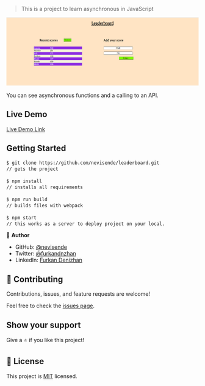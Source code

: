 

> This is a project to learn asynchronous in JavaScript

![screenshot](./screenshot.png)

You can see asynchronous functions and a calling to an API.

## Live Demo

[Live Demo Link](https://nevisende.github.io/leaderboard/)

## Getting Started
```
$ git clone https://github.com/nevisende/leaderboard.git
// gets the project

$ npm install
// installs all requirements

$ npm run build
// builds files with webpack

$ npm start
// this works as a server to deploy project on your local.
```

👤 **Author**

- GitHub: [@nevisende](https://github.com/nevisende)
- Twitter: [@furkandnzhan](https://twitter.com/furkandnzhan)
- LinkedIn: [Furkan Denizhan](https://linkedin.com/in/furkan-denizhan)

## 🤝 Contributing

Contributions, issues, and feature requests are welcome!

Feel free to check the [issues page](../../issues/).

## Show your support

Give a ⭐️ if you like this project!

## 📝 License

This project is [MIT](./LICENSE) licensed.
